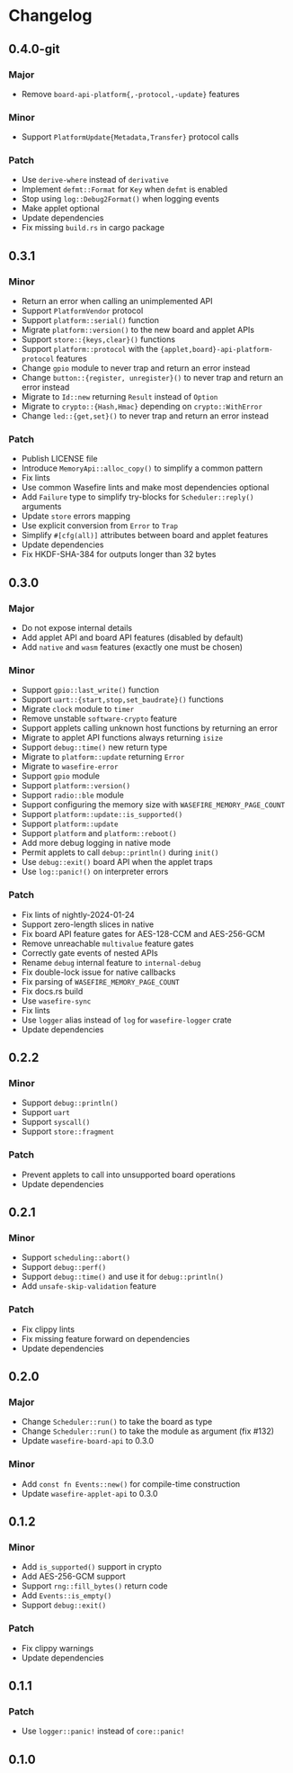 # Changelog

## 0.4.0-git

### Major

- Remove `board-api-platform{,-protocol,-update}` features

### Minor

- Support `PlatformUpdate{Metadata,Transfer}` protocol calls

### Patch

- Use `derive-where` instead of `derivative`
- Implement `defmt::Format` for `Key` when `defmt` is enabled
- Stop using `log::Debug2Format()` when logging events
- Make applet optional
- Update dependencies
- Fix missing `build.rs` in cargo package

## 0.3.1

### Minor

- Return an error when calling an unimplemented API
- Support `PlatformVendor` protocol
- Support `platform::serial()` function
- Migrate `platform::version()` to the new board and applet APIs
- Support `store::{keys,clear}()` functions
- Support `platform::protocol` with the `{applet,board}-api-platform-protocol` features
- Change `gpio` module to never trap and return an error instead
- Change `button::{register, unregister}()` to never trap and return an error instead
- Migrate to `Id::new` returning `Result` instead of `Option`
- Migrate to `crypto::{Hash,Hmac}` depending on `crypto::WithError`
- Change `led::{get,set}()` to never trap and return an error instead

### Patch

- Publish LICENSE file
- Introduce `MemoryApi::alloc_copy()` to simplify a common pattern
- Fix lints
- Use common Wasefire lints and make most dependencies optional
- Add `Failure` type to simplify try-blocks for `Scheduler::reply()` arguments
- Update `store` errors mapping
- Use explicit conversion from `Error` to `Trap`
- Simplify `#[cfg(all)]` attributes between board and applet features
- Update dependencies
- Fix HKDF-SHA-384 for outputs longer than 32 bytes

## 0.3.0

### Major

- Do not expose internal details
- Add applet API and board API features (disabled by default)
- Add `native` and `wasm` features (exactly one must be chosen)

### Minor

- Support `gpio::last_write()` function
- Support `uart::{start,stop,set_baudrate}()` functions
- Migrate `clock` module to `timer`
- Remove unstable `software-crypto` feature
- Support applets calling unknown host functions by returning an error
- Migrate to applet API functions always returning `isize`
- Support `debug::time()` new return type
- Migrate to `platform::update` returning `Error`
- Migrate to `wasefire-error`
- Support `gpio` module
- Support `platform::version()`
- Support `radio::ble` module
- Support configuring the memory size with `WASEFIRE_MEMORY_PAGE_COUNT`
- Support `platform::update::is_supported()`
- Support `platform::update`
- Support `platform` and `platform::reboot()`
- Add more debug logging in native mode
- Permit applets to call `debup::println()` during `init()`
- Use `debug::exit()` board API when the applet traps
- Use `log::panic!()` on interpreter errors

### Patch

- Fix lints of nightly-2024-01-24
- Support zero-length slices in native
- Fix board API feature gates for AES-128-CCM and AES-256-GCM
- Remove unreachable `multivalue` feature gates
- Correctly gate events of nested APIs
- Rename `debug` internal feature to `internal-debug`
- Fix double-lock issue for native callbacks
- Fix parsing of `WASEFIRE_MEMORY_PAGE_COUNT`
- Fix docs.rs build
- Use `wasefire-sync`
- Fix lints
- Use `logger` alias instead of `log` for `wasefire-logger` crate
- Update dependencies

## 0.2.2

### Minor

- Support `debug::println()`
- Support `uart`
- Support `syscall()`
- Support `store::fragment`

### Patch

- Prevent applets to call into unsupported board operations
- Update dependencies

## 0.2.1

### Minor

- Support `scheduling::abort()`
- Support `debug::perf()`
- Support `debug::time()` and use it for `debug::println()`
- Add `unsafe-skip-validation` feature

### Patch

- Fix clippy lints
- Fix missing feature forward on dependencies
- Update dependencies

## 0.2.0

### Major

- Change `Scheduler::run()` to take the board as type
- Change `Scheduler::run()` to take the module as argument (fix #132)
- Update `wasefire-board-api` to 0.3.0

### Minor

- Add `const fn Events::new()` for compile-time construction
- Update `wasefire-applet-api` to 0.3.0

## 0.1.2

### Minor

- Add `is_supported()` support in crypto
- Add AES-256-GCM support
- Support `rng::fill_bytes()` return code
- Add `Events::is_empty()`
- Support `debug::exit()`

### Patch

- Fix clippy warnings
- Update dependencies

## 0.1.1

### Patch

- Use `logger::panic!` instead of `core::panic!`

## 0.1.0

<!-- Increment to skip CHANGELOG.md test: 4 -->
